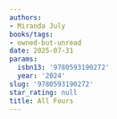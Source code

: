 ```yaml
---
authors:
- Miranda July
books/tags:
- owned-but-unread
date: 2025-07-31
params:
  isbn13: '9780593190272'
  year: '2024'
slug: '9780593190272'
star_rating: null
title: All Fours
---
```



<!--more-->